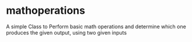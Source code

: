 # mathoperations
A simple Class to Perform basic math operations and determine which one produces the given output, using two given inputs
